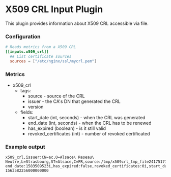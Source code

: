 # X509 CRL Input Plugin

This plugin provides information about X509 CRL accessible via file.


### Configuration

```toml
# Reads metrics from a X509 CRL
[[inputs.x509_crl]]
  ## List certificate sources
  sources = ["/etc/nginx/ssl/mycrl.pem"]
```


### Metrics

- x509_crl
  - tags:
    - source - source of the CRL
    - issuer - the CA's DN that generated the CRL
    - version
  - fields:
    - start_date (int, seconds) - when the CRL was generated 
    - end_date (int, seconds) - when the CRL has to be renewed
    - has_expired (boolean) - is it still valid
    - revoked_certificates (int) - number of revoked certificated 


### Example output

```
x509_crl,issuer:CN=ac,O=Alsace\ Reseau\ Neutre,L=Strasbourg,ST=Alsace,C=FR,source:/tmp/x509crl_tmp_file241751718,version:0 end_date:1583509523i,has_expired:false,revoked_certificates:0i,start_date:1580917523i 1563582256000000000
```
